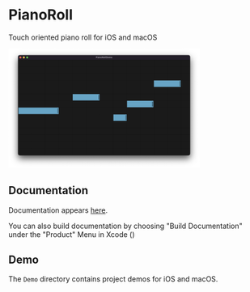 # PianoRoll
Touch oriented piano roll for iOS and macOS

<img src="Sources/PianoRoll/PianoRoll.docc/Resources/screenshot.png" alt="piano roll screenshot" style="width:75%;">

## Documentation

Documentation appears [here](https://swiftpackageindex.com/AudioKit/PianoRoll/main/documentation/pianoroll).

You can also build documentation by choosing "Build Documentation" under the "Product" Menu in Xcode ()

## Demo

The `Demo` directory contains project demos for iOS and macOS.
